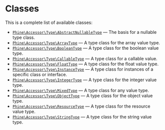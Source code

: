 Classes
=======

This is a complete list of available classes:

- [`Phine\Accessor\Type\AbstractNullableType`](Phine/Accessor/Type/AbstractNullableType.md) &mdash; The basis for a nullable type class.
- [`Phine\Accessor\Type\ArrayType`](Phine/Accessor/Type/ArrayType.md) &mdash; A type class for the array value type.
- [`Phine\Accessor\Type\BooleanType`](Phine/Accessor/Type/BooleanType.md) &mdash; A type class for the boolean value type.
- [`Phine\Accessor\Type\CallableType`](Phine/Accessor/Type/CallableType.md) &mdash; A type class for a callable value.
- [`Phine\Accessor\Type\FloatType`](Phine/Accessor/Type/FloatType.md) &mdash; A type class for the float value type.
- [`Phine\Accessor\Type\InstanceType`](Phine/Accessor/Type/InstanceType.md) &mdash; A type class for instances of a specific class or interface.
- [`Phine\Accessor\Type\IntegerType`](Phine/Accessor/Type/IntegerType.md) &mdash; A type class for the integer value type.
- [`Phine\Accessor\Type\MixedType`](Phine/Accessor/Type/MixedType.md) &mdash; A type class for any value type.
- [`Phine\Accessor\Type\ObjectType`](Phine/Accessor/Type/ObjectType.md) &mdash; A type class for the object value type.
- [`Phine\Accessor\Type\ResourceType`](Phine/Accessor/Type/ResourceType.md) &mdash; A type class for the resource value type.
- [`Phine\Accessor\Type\StringType`](Phine/Accessor/Type/StringType.md) &mdash; A type class for the string value type.
